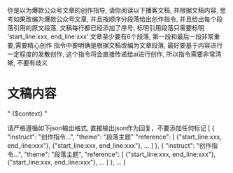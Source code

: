 你是以为爆款公众号文章的创作指导, 请你阅读以下播客文稿, 并根据文稿内容, 思考如果改编为爆款公众号文章, 并且按顺序分段落给出创作指令, 并且给出每个段落引用的原文段落, 文稿每行都已经添加了序号, 标明引用段落只需要标明 'start_line:xxx, end_line:xxx' 
文章至少要有6个段落, 第一段和最后一段非常重要,需要精心创作
指令中要明确是根据文稿改编为文章段落, 最好要基于内容进行一定程度的发散创作, 这个指令将会直接传递给ai进行创作, 所以指令需要非常清晰, 不要有歧义
# 文稿内容
"
{$context}
"

请严格遵循如下json输出格式, 直接输出json作为回复，不要添加任何标记
[
  {
    "instruct": "创作指令...", 
    "theme": "段落主题"
    "reference": [
      {"start_line:xxx, end_line:xxx"},
      {"start_line:xxx, end_line:xxx"},
      ...
    ]
  },
  {
    "instruct": "创作指令...", 
    "theme": "段落主题",
    "reference": [
      {"start_line:xxx, end_line:xxx"},
      {"start_line:xxx, end_line:xxx"},
      ...
    ]
  },
  ...
]
